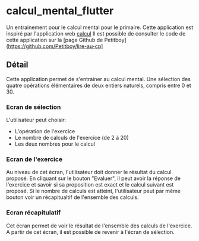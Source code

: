 # calcul_mental_flutter

Un entrainement pour le calcul mental pour le primaire.
Cette application est inspiré par l'application web [calcul](http://lire.au.cp.free.fr/math/calcul/calcul_mental.html)
Il est possible de consulter le code de cette application sur la [page Github de Petitboy](https://github.com/Petitboy/lire-au-cp]


## Détail

Cette application permet de s'entrainer au calcul mental. Une sélection des quatre opérations élémentaires de deux entiers naturels, compris entre 0 et 30.

### Ecran de sélection

L'utilisateur peut choisir:
- L'opération de l'exercice
- Le nombre de calculs de l'exercice (de 2 à 20)
- Les deux nombres pour le calcul

### Ecran de l'exercice

Au niveau de cet écran, l'utilisateur doit donner le résultat du calcul proposé.
En cliquant sur le bouton "Evaluer", il peut avoir la réponse de l'exercice et savoir si sa proposition est exact et le calcul suivant est proposé.
Si le nombre de calculs est atteint, l'utilisateur peut par même bouton voir un récapitualtif de l'ensemble des calculs.

### Ecran récapitulatif

Cet écran permet de voir le résultat de l'ensemble des calculs de l'exercice. A partir de cet écran, il est possible de revenir à l'écran de sélection.

